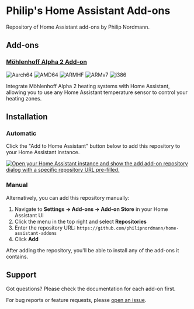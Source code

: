 # Philip's Home Assistant Add-ons

Repository of Home Assistant add-ons by Philip Nordmann.

## Add-ons

### [Möhlenhoff Alpha 2 Add-on](./mohlenhoff_alpha2)

![Aarch64][aarch64-shield] ![AMD64][amd64-shield] ![ARMHF][armhf-shield] ![ARMv7][armv7-shield] ![i386][i386-shield]

Integrate Möhlenhoff Alpha 2 heating systems with Home Assistant, allowing you to use any Home Assistant temperature sensor to control your heating zones.

## Installation

### Automatic

Click the "Add to Home Assistant" button below to add this repository to your Home Assistant instance.

[![Open your Home Assistant instance and show the add add-on repository dialog with a specific repository URL pre-filled.](https://my.home-assistant.io/badges/supervisor_add_addon_repository.svg)](https://my.home-assistant.io/redirect/supervisor_add_addon_repository/?repository_url=https%3A%2F%2Fgithub.com%2Fphilipnordmann%2Fhome-assistant-addons)

### Manual

Alternatively, you can add this repository manually:

1. Navigate to **Settings → Add-ons → Add-on Store** in your Home Assistant UI
2. Click the menu in the top right and select **Repositories**
3. Enter the repository URL: `https://github.com/philipnordmann/home-assistant-addons`
4. Click **Add**

After adding the repository, you'll be able to install any of the add-ons it contains.

## Support

Got questions? Please check the documentation for each add-on first.

For bug reports or feature requests, please [open an issue](https://github.com/philipnordmann/home-assistant-addons/issues).


[aarch64-shield]: https://img.shields.io/badge/aarch64-yes-green.svg
[amd64-shield]: https://img.shields.io/badge/amd64-yes-green.svg
[armhf-shield]: https://img.shields.io/badge/armhf-yes-green.svg
[armv7-shield]: https://img.shields.io/badge/armv7-yes-green.svg
[i386-shield]: https://img.shields.io/badge/i386-yes-green.svg